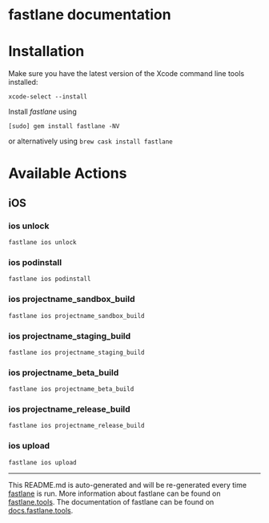 fastlane documentation
================
# Installation

Make sure you have the latest version of the Xcode command line tools installed:

```
xcode-select --install
```

Install _fastlane_ using
```
[sudo] gem install fastlane -NV
```
or alternatively using `brew cask install fastlane`

# Available Actions
## iOS
### ios unlock
```
fastlane ios unlock
```

### ios podinstall
```
fastlane ios podinstall
```

### ios projectname_sandbox_build
```
fastlane ios projectname_sandbox_build
```

### ios projectname_staging_build
```
fastlane ios projectname_staging_build
```

### ios projectname_beta_build
```
fastlane ios projectname_beta_build
```

### ios projectname_release_build
```
fastlane ios projectname_release_build
```

### ios upload
```
fastlane ios upload
```


----

This README.md is auto-generated and will be re-generated every time [fastlane](https://fastlane.tools) is run.
More information about fastlane can be found on [fastlane.tools](https://fastlane.tools).
The documentation of fastlane can be found on [docs.fastlane.tools](https://docs.fastlane.tools).
